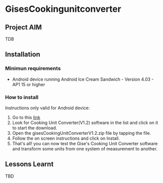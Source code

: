 # GisesCookingunitconverter

## Project AIM
TDB
## Installation
### Minimun requirements
- Android device running Android Ice Cream Sandwich - Version 4.03 - AP1 15 or higher
### How to install
Instructions only valid for Android device:
1. Go to this [link](https://jlrods.github.io/Downloads.html)
2. Look for Cooking Unit Converter(V1.2) software in the list and click on it to start the download.
3. Open the gisesCookingUnitConverterV1.2.zip file by tapping the file.
4. Follow the on screen instructions and click on Install.
5. That's all! you can now test the Gise's Cooking Unit Converter software and transform some units from one system of measurement to another.

## Lessons Learnt
TBD
